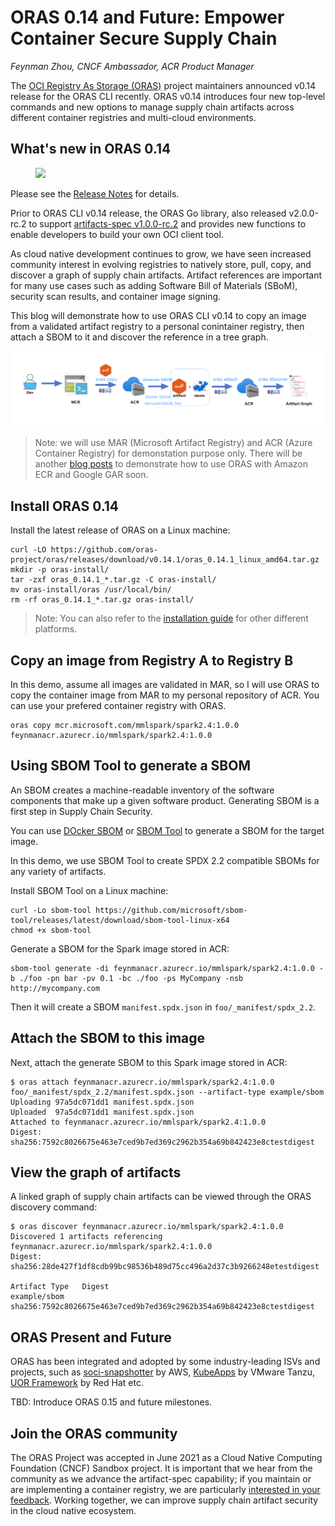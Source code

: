# ORAS 0.14 and Future: Empower Container Secure Supply Chain

_Feynman Zhou, CNCF Ambassador, ACR Product Manager_

The [OCI Registry As Storage (ORAS)](https://oras.land/) project maintainers announced v0.14 release for the ORAS CLI recently. ORAS v0.14 introduces four new top-level commands and new options to manage supply chain artifacts across different container registries and multi-cloud environments. 

## What's new in ORAS 0.14

<figure>
  <img src="/blog/oras-0.14-and-future/carbon.svg" width="300" />
</figure>


Please see the [Release Notes](https://github.com/oras-project/oras/releases/tag/v0.14.0) for details.

Prior to ORAS CLI v0.14 release, the ORAS Go library, also released v2.0.0-rc.2 to support [artifacts-spec v1.0.0-rc.2](https://github.com/oras-project/artifacts-spec/releases/tag/v1.0.0-rc.2) and provides new functions to enable developers to build your own OCI client tool.

As cloud native development continues to grow, we have seen increased community interest in evolving registries to natively store, pull, copy, and discover a graph of supply chain artifacts. Artifact references are important for many use cases such as adding Software Bill of Materials (SBoM), security scan results, and container image signing. 

This blog will demonstrate how to use ORAS CLI v0.14 to copy an image from a validated artifact registry to a personal conintainer registry, then attach a SBOM to it and discover the reference in a tree graph. 

![ORAS workflow](oras-0.14-and-future/Screenshot_1.png)

> Note: we will use MAR (Microsoft Artifact Registry) and ACR (Azure Container Registry) for demonstation purpose only. There will be another [blog posts](https://github.com/oras-project/oras-www/issues/54) to demonstrate how to use ORAS with Amazon ECR and Google GAR soon. 

## Install ORAS 0.14

Install the latest release of ORAS on a Linux machine:

```
curl -LO https://github.com/oras-project/oras/releases/download/v0.14.1/oras_0.14.1_linux_amd64.tar.gz
mkdir -p oras-install/
tar -zxf oras_0.14.1_*.tar.gz -C oras-install/
mv oras-install/oras /usr/local/bin/
rm -rf oras_0.14.1_*.tar.gz oras-install/
```

> Note: You can also refer to the [installation guide](https://oras.land/cli/) for other different platforms.

## Copy an image from Registry A to Registry B

In this demo, assume all images are validated in MAR, so I will use ORAS to copy the container image from MAR to my personal repository of ACR. You can use your prefered container registry with ORAS.

```
oras copy mcr.microsoft.com/mmlspark/spark2.4:1.0.0 feynmanacr.azurecr.io/mmlspark/spark2.4:1.0.0
```

## Using SBOM Tool to generate a SBOM

An SBOM creates a machine-readable inventory of the software components that make up a given software product. Generating SBOM is a first step in Supply Chain Security. 

You can use [DOcker SBOM](https://docs.docker.com/engine/sbom/) or [SBOM Tool](https://github.com/microsoft/sbom-tool) to generate a SBOM for the target image.

In this demo, we use SBOM Tool to create SPDX 2.2 compatible SBOMs for any variety of artifacts. 

Install SBOM Tool on a Linux machine:

```
curl -Lo sbom-tool https://github.com/microsoft/sbom-tool/releases/latest/download/sbom-tool-linux-x64
chmod +x sbom-tool
```

Generate a SBOM for the Spark image stored in ACR:

```
sbom-tool generate -di feynmanacr.azurecr.io/mmlspark/spark2.4:1.0.0 -b ./foo -pn bar -pv 0.1 -bc ./foo -ps MyCompany -nsb http://mycompany.com
```

Then it will create a SBOM `manifest.spdx.json` in `foo/_manifest/spdx_2.2`.

## Attach the SBOM to this image

Next, attach the generate SBOM to this Spark image stored in ACR:

```
$ oras attach feynmanacr.azurecr.io/mmlspark/spark2.4:1.0.0 foo/_manifest/spdx_2.2/manifest.spdx.json --artifact-type example/sbom
Uploading 97a5dc071dd1 manifest.spdx.json
Uploaded  97a5dc071dd1 manifest.spdx.json
Attached to feynmanacr.azurecr.io/mmlspark/spark2.4:1.0.0
Digest: sha256:7592c8026675e463e7ced9b7ed369c2962b354a69b842423e8ctestdigest
```

## View the graph of artifacts

A linked graph of supply chain artifacts can be viewed through the ORAS discovery command:

```
$ oras discover feynmanacr.azurecr.io/mmlspark/spark2.4:1.0.0
Discovered 1 artifacts referencing feynmanacr.azurecr.io/mmlspark/spark2.4:1.0.0
Digest: sha256:28de427f1df8cdb99bc98536b489d75cc496a2d37c3b9266248etestdigest

Artifact Type   Digest
example/sbom    sha256:7592c8026675e463e7ced9b7ed369c2962b354a69b842423e8ctestdigest
```

## ORAS Present and Future

ORAS has been integrated and adopted by some industry-leading ISVs and projects, such as [soci-snapshotter](https://github.com/awslabs/soci-snapshotter) by AWS, [KubeApps](https://github.com/vmware-tanzu/kubeapps) by VMware Tanzu, [UOR Framework](https://universalreference.io/) by Red Hat etc. 

TBD: Introduce ORAS 0.15 and future milestones.

## Join the ORAS community
 
The ORAS Project was accepted in June 2021 as a Cloud Native Computing Foundation (CNCF) Sandbox project. It is important that we hear from the community as we advance the artifact-spec capability; if you maintain or are implementing a container registry, we are particularly [interested in your feedback](https://github.com/oras-project/artifacts-spec#community). Working together, we can improve supply chain artifact security in the cloud native ecosystem. 
